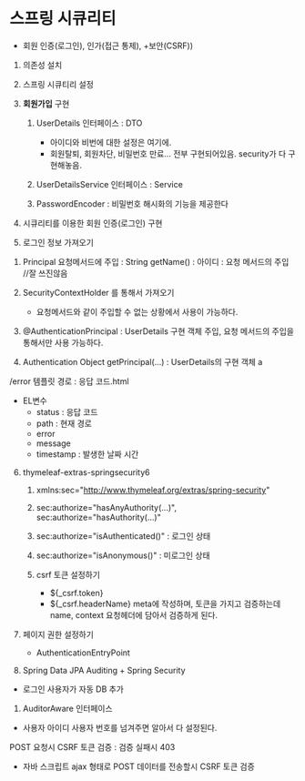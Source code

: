 # 스프링 시큐리티 
- 회원 인증(로그인), 인가(접근 통제), +보안(CSRF))

1. 의존성 설치

2. 스프링 시큐티리 설정 
3. __회원가입__ 구현
	1) UserDetails 인터페이스 : DTO 
		- 아이디와 비번에 대한 설정은 여기에.
		- 회원탈퇴, 회원차단, 비밀번호 만료... 전부 구현되어있음. security가 다 구현해놓음.
		
	2) UserDetailsService 인터페이스 : Service
		
		
	3) PasswordEncoder : 비밀번호 해시화의 기능을 제공한다
	
	
4. 시큐리티를 이용한 회원 인증(로그인) 구현 
5. 로그인 정보 가져오기
1) Principal 요청메서드에 주입  : String getName() : 아이디  : 요청 메서드의 주입  //잘 쓰진않음

2) SecurityContextHolder 를 통해서 가져오기
	- 요청메서드와 같이 주입할 수 없는 상황에서 사용이 가능하다.

3) @AuthenticationPrincipal  : UserDetails 구현 객체 주입, 요청 메서드의 주입을 통해서만 사용 가능하다.

4) Authentication
	Object getPrincipal(...) : UserDetails의 구현 객체 a

/error 템플릿 경로 : 응답 코드.html
- EL변수
	- status : 응답 코드
	- path : 현재 경로
	- error
	- message
	- timestamp : 발생한 날짜 시간
	
	
6. thymeleaf-extras-springsecurity6
	1) xmlns:sec="http://www.thymeleaf.org/extras/spring-security"
		
	2) sec:authorize="hasAnyAuthority(...)", sec:authorize="hasAuthority(...)"
	3) sec:authorize="isAuthenticated()" : 로그인 상태 
	4) sec:authorize="isAnonymous()" : 미로그인 상태 
	
	5) csrf 토큰 설정하기 
		- ${_csrf.token}
		- ${_csrf.headerName}
		meta에 작성하며, 토큰을 가지고 검증하는데 name, context 요청헤더에 담아서 검증하게 된다.
	
7. 페이지 권한 설정하기 
	- AuthenticationEntryPoint 
	
8.  Spring Data JPA Auditing + Spring Security
- 로그인 사용자가 자동 DB 추가 
1) AuditorAware 인터페이스
- 사용자 아이디 사용자 번호를 넘겨주면 알아서 다 설정된다.



POST 요청시 CSRF 토큰 검증 : 검증 실패시 403
- 자바 스크립트 ajax 형태로 POST 데이터를 전송할시 CSRF 토큰 검증 